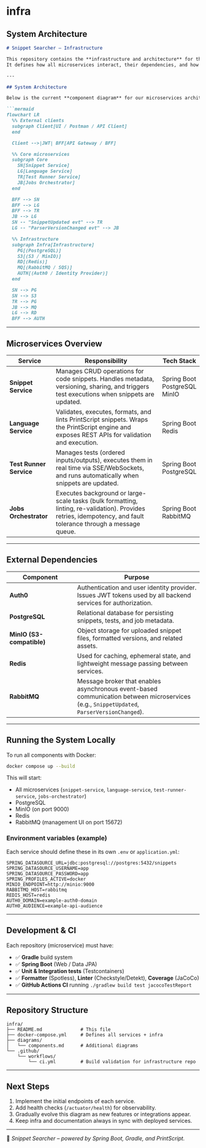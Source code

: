 # infra
## System Architecture

````markdown
# Snippet Searcher – Infrastructure

This repository contains the **infrastructure and architecture** for the *Snippet Searcher* platform.  
It defines how all microservices interact, their dependencies, and how to run the full system locally using Docker.

---

## System Architecture

Below is the current **component diagram** for our microservices architecture:

```mermaid
flowchart LR
  %% External clients
  subgraph Client[UI / Postman / API Client]
  end

  Client -->|JWT| BFF[API Gateway / BFF]

  %% Core microservices
  subgraph Core
    SN[Snippet Service]
    LG[Language Service]
    TR[Test Runner Service]
    JB[Jobs Orchestrator]
  end

  BFF --> SN
  BFF --> LG
  BFF --> TR
  JB --> LG
  SN -- "SnippetUpdated evt" --> TR
  LG -- "ParserVersionChanged evt" --> JB

  %% Infrastructure
  subgraph Infra[Infrastructure]
    PG[(PostgreSQL)]
    S3[(S3 / MinIO)]
    RD[(Redis)]
    MQ[(RabbitMQ / SQS)]
    AUTH[(Auth0 / Identity Provider)]
  end

  SN --> PG
  SN --> S3
  TR --> PG
  JB --> MQ
  LG --> RD
  BFF --> AUTH
````

---

## Microservices Overview

<table>
  <thead>
    <tr>
      <th>Service</th>
      <th style="width:55%">Responsibility</th>
      <th>Tech Stack</th>
    </tr>
  </thead>
  <tbody>
    <tr>
      <td><b>Snippet Service</b></td>
      <td>Manages CRUD operations for code snippets. Handles metadata, versioning, sharing, and triggers test executions when snippets are updated.</td>
      <td>Spring Boot<br/>PostgreSQL<br/>MinIO</td>
    </tr>
    <tr>
      <td><b>Language Service</b></td>
      <td>Validates, executes, formats, and lints PrintScript snippets. Wraps the PrintScript engine and exposes REST APIs for validation and execution.</td>
      <td>Spring Boot<br/>Redis</td>
    </tr>
    <tr>
      <td><b>Test Runner Service</b></td>
      <td>Manages tests (ordered inputs/outputs), executes them in real time via SSE/WebSockets, and runs automatically when snippets are updated.</td>
      <td>Spring Boot<br/>PostgreSQL</td>
    </tr>
    <tr>
      <td><b>Jobs Orchestrator</b></td>
      <td>Executes background or large-scale tasks (bulk formatting, linting, re-validation). Provides retries, idempotency, and fault tolerance through a message queue.</td>
      <td>Spring Boot<br/>RabbitMQ</td>
    </tr>
  </tbody>
</table>

---

## External Dependencies

<table>
  <thead>
    <tr>
      <th>Component</th>
      <th style="width:65%">Purpose</th>
    </tr>
  </thead>
  <tbody>
    <tr>
      <td><b>Auth0</b></td>
      <td>Authentication and user identity provider. Issues JWT tokens used by all backend services for authorization.</td>
    </tr>
    <tr>
      <td><b>PostgreSQL</b></td>
      <td>Relational database for persisting snippets, tests, and job metadata.</td>
    </tr>
    <tr>
      <td><b>MinIO (S3-compatible)</b></td>
      <td>Object storage for uploaded snippet files, formatted versions, and related assets.</td>
    </tr>
    <tr>
      <td><b>Redis</b></td>
      <td>Used for caching, ephemeral state, and lightweight message passing between services.</td>
    </tr>
    <tr>
      <td><b>RabbitMQ</b></td>
      <td>Message broker that enables asynchronous event-based communication between microservices (e.g., <code>SnippetUpdated</code>, <code>ParserVersionChanged</code>).</td>
    </tr>
  </tbody>
</table>

---

## Running the System Locally

To run all components with Docker:

```bash
docker compose up --build
```

This will start:

* All microservices (`snippet-service`, `language-service`, `test-runner-service`, `jobs-orchestrator`)
* PostgreSQL
* MinIO (on port 9000)
* Redis
* RabbitMQ (management UI on port 15672)

### Environment variables (example)

Each service should define these in its own `.env` or `application.yml`:

```env
SPRING_DATASOURCE_URL=jdbc:postgresql://postgres:5432/snippets
SPRING_DATASOURCE_USERNAME=app
SPRING_DATASOURCE_PASSWORD=app
SPRING_PROFILES_ACTIVE=docker
MINIO_ENDPOINT=http://minio:9000
RABBITMQ_HOST=rabbitmq
REDIS_HOST=redis
AUTH0_DOMAIN=example-auth0-domain
AUTH0_AUDIENCE=example-api-audience
```

---

## Development & CI

Each repository (microservice) must have:

* ✅ **Gradle** build system
* ✅ **Spring Boot** (Web / Data JPA)
* ✅ **Unit & Integration tests** (Testcontainers)
* ✅ **Formatter** (Spotless), **Linter** (Checkstyle/Detekt), **Coverage** (JaCoCo)
* ✅ **GitHub Actions CI** running `./gradlew build test jacocoTestReport`

---

## Repository Structure

```
infra/
├── README.md              # This file
├── docker-compose.yml     # Defines all services + infra
├── diagrams/
│   └── components.md      # Additional diagrams
└── .github/
    └── workflows/
        └── ci.yml         # Build validation for infrastructure repo
```

---

## Next Steps

1. Implement the initial endpoints of each service.
2. Add health checks (`/actuator/health`) for observability.
3. Gradually evolve this diagram as new features or integrations appear.
4. Keep infra and documentation always in sync with deployed services.

---

🧩 *Snippet Searcher – powered by Spring Boot, Gradle, and PrintScript.*

